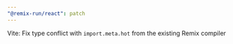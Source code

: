 ```yaml
---
"@remix-run/react": patch
---
```


Vite: Fix type conflict with `import.meta.hot` from the existing Remix compiler
